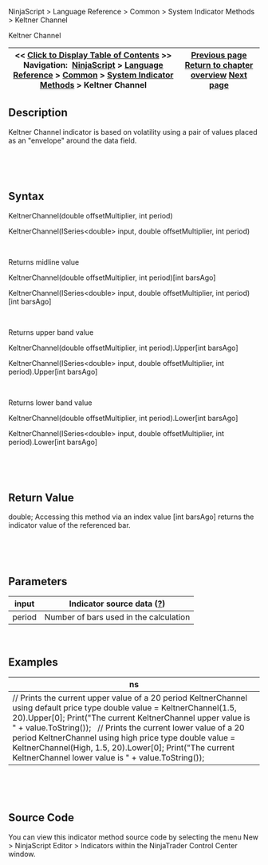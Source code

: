 ﻿


NinjaScript \> Language Reference \> Common \> System Indicator Methods \> Keltner Channel






















Keltner Channel







| \<\< [Click to Display Table of Contents](keltner_channel.md) \>\> **Navigation:**     [NinjaScript](ninjascript.md) \> [Language Reference](language_reference_wip.md) \> [Common](common.md) \> [System Indicator Methods](indicators.md) \> Keltner Channel | [Previous page](forecast_oscillator_fosc.md) [Return to chapter overview](indicators.md) [Next page](keyreversaldown.md) |
| --- | --- |











## Description


Keltner Channel indicator is based on volatility using a pair of values placed as an "envelope" around the data field.


 


 


## Syntax


KeltnerChannel(double offsetMultiplier, int period)  

KeltnerChannel(ISeries\<double\> input, double offsetMultiplier, int period)


 


Returns midline value  

KeltnerChannel(double offsetMultiplier, int period)\[int barsAgo]  

KeltnerChannel(ISeries\<double\> input, double offsetMultiplier, int period)\[int barsAgo]


 


Returns upper band value  

KeltnerChannel(double offsetMultiplier, int period).Upper\[int barsAgo]  

KeltnerChannel(ISeries\<double\> input, double offsetMultiplier, int period).Upper\[int barsAgo]


 


Returns lower band value  

KeltnerChannel(double offsetMultiplier, int period).Lower\[int barsAgo]  

KeltnerChannel(ISeries\<double\> input, double offsetMultiplier, int period).Lower\[int barsAgo]


 


 


## Return Value


double; Accessing this method via an index value \[int barsAgo] returns the indicator value of the referenced bar.


 


 


## Parameters




| input | Indicator source data ([?](valid_input_data_for_indicator.md)) |
| --- | --- |
| period | Number of bars used in the calculation |



 


## 


## Examples




| ns |
| --- |
| // Prints the current upper value of a 20 period KeltnerChannel using default price type double value \= KeltnerChannel(1\.5, 20).Upper\[0]; Print("The current KeltnerChannel upper value is " \+ value.ToString());   // Prints the current lower value of a 20 period KeltnerChannel using high price type double value \= KeltnerChannel(High, 1\.5, 20).Lower\[0]; Print("The current KeltnerChannel lower value is " \+ value.ToString()); |



 


 


## Source Code


You can view this indicator method source code by selecting the menu New \> NinjaScript Editor \> Indicators within the NinjaTrader Control Center window.








